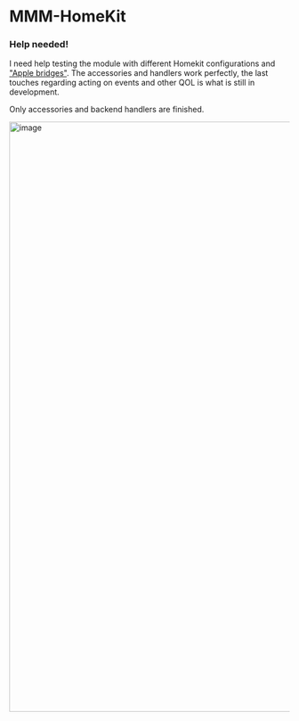 # MMM-HomeKit
### Help needed!
I need help testing the module with different Homekit configurations and ["Apple bridges"](https://support.apple.com/es-es/guide/watch/apd1af68cb2a/watchos#:~:text=Allow%20remote%20access,it%20will%20be%20paired%20automatically.). The accessories and handlers work perfectly, the last touches regarding acting on events and other QOL is what is still in development.

Only accessories and backend handlers are finished.

<img width="1058" alt="image" src="https://github.com/Fabrizz/MMM-HomeKit/assets/65259076/7fb63c09-dee5-4a41-940d-d1adadb98f71">
